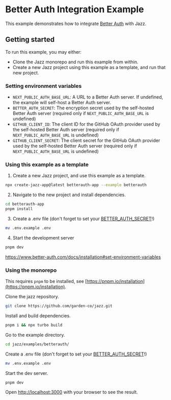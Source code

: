 # Better Auth Integration Example

This example demonstrates how to integrate [Better Auth](https://www.better-auth.com/) with Jazz.

## Getting started

To run this example, you may either:
* Clone the Jazz monorepo and run this example from within.
* Create a new Jazz project using this example as a template, and run that new project.

### Setting environment variables
- `NEXT_PUBLIC_AUTH_BASE_URL`: A URL to a Better Auth server. If undefined, the example will self-host a Better Auth server.
- `BETTER_AUTH_SECRET`: The encryption secret used by the self-hosted Better Auth server (required only if `NEXT_PUBLIC_AUTH_BASE_URL` is undefined)
- `GITHUB_CLIENT_ID`: The client ID for the GitHub OAuth provider used by the self-hosted Better Auth server (required only if `NEXT_PUBLIC_AUTH_BASE_URL` is undefined)
- `GITHUB_CLIENT_SECRET`: The client secret for the GitHub OAuth provider used by the self-hosted Better Auth server (required only if `NEXT_PUBLIC_AUTH_BASE_URL` is undefined)

### Using this example as a template

1. Create a new Jazz project, and use this example as a template.
```sh
npx create-jazz-app@latest betterauth-app --example betterauth
```

2. Navigate to the new project and install dependencies.
```sh
cd betterauth-app
pnpm install
```

3. Create a .env file (don't forget to set your [BETTER_AUTH_SECRET](https://www.better-auth.com/docs/installation#set-environment-variables)!)
```sh
mv .env.example .env
```

4. Start the development server
```sh
pnpm dev
```

https://www.better-auth.com/docs/installation#set-environment-variables

### Using the monorepo

This requires `pnpm` to be installed, see [https://pnpm.io/installation](https://pnpm.io/installation).

Clone the jazz repository.
```bash
git clone https://github.com/garden-co/jazz.git
```

Install and build dependencies.
```bash
pnpm i && npx turbo build
```

Go to the example directory.
```bash
cd jazz/examples/betterauth/
```

Create a .env file (don't forget to set your [BETTER_AUTH_SECRET](https://www.better-auth.com/docs/installation#set-environment-variables)!)
```sh
mv .env.example .env
```

Start the dev server.
```bash
pnpm dev
```

Open [http://localhost:3000](http://localhost:3000) with your browser to see the result.
